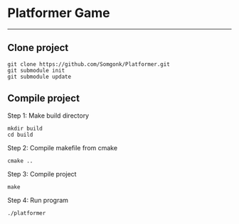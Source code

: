 # Platformer Game

---

## Clone project
```
git clone https://github.com/Somgonk/Platformer.git
git submodule init
git submodule update
```

## Compile project

Step 1: Make build directory
```
mkdir build
cd build
```

Step 2: Compile makefile from cmake
```
cmake ..
```

Step 3: Compile project
```
make
```

Step 4: Run program
```
./platformer
```
